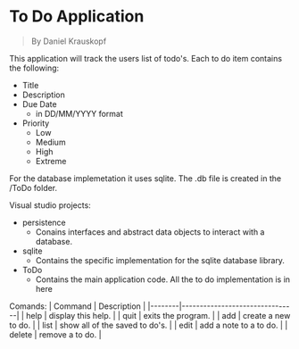 # To Do Application
> By Daniel Krauskopf

This application will track the users list of todo's. Each to do item contains the following:
- Title
- Description
- Due Date
  - in DD/MM/YYYY format
- Priority
  - Low
  - Medium
  - High
  - Extreme

For the database implemetation it uses sqlite. The .db file is created in the /ToDo folder.

Visual studio projects:
- persistence 
  - Conains interfaces and abstract data objects to interact with a database.
- sqlite
  - Contains the specific implementation for the sqlite database library.
- ToDo
  - Contains the main application code. All the to do implementation is in here 


Comands:
| Command | Description                   |
|--------|--------------------------------|
| help   | display this help.             |
| quit   | exits the program.             |
| add    | create a new to do.            |
| list   | show all of the saved to do's. |
| edit   | add a note to a to do.         |
| delete | remove a to do.                |
